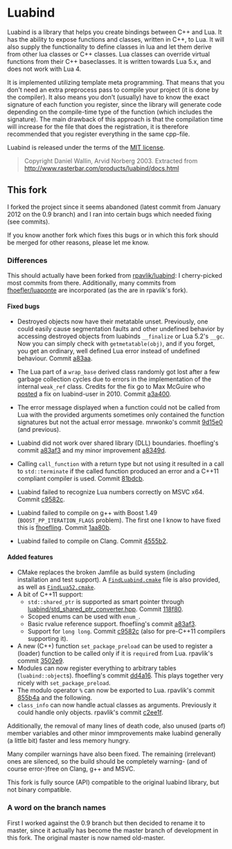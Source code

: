 Luabind
=======

Luabind is a library that helps you create bindings between C++ and Lua. It has the ability to expose functions and classes, written in C++, to Lua. It will also supply the functionality to define classes in lua and let them derive from other lua classes or C++ classes. Lua classes can override virtual functions from their C++ baseclasses. It is written towards Lua 5.x, and does not work with Lua 4.

It is implemented utilizing template meta programming. That means that you don't need an extra preprocess pass to compile your project (it is done by the compiler). It also means you don't (usually) have to know the exact signature of each function you register, since the library will generate code depending on the compile-time type of the function (which includes the signature). The main drawback of this approach is that the compilation time will increase for the file that does the registration, it is therefore recommended that you register everything in the same cpp-file.

Luabind is released under the terms of the [MIT license][1].

> Copyright Daniel Wallin, Arvid Norberg 2003.
> Extracted from <http://www.rasterbar.com/products/luabind/docs.html>

[1]: http://www.opensource.org/licenses/mit-license.php


This fork
---------

I forked the project since it seems abandoned (latest commit from January 2012
on the 0.9 branch) and I ran into certain bugs which needed fixing (see
commits).

If you know another fork which fixes this bugs or in which this fork should be
merged for other reasons, please let me know.

### Differences ###

This should actually have been forked from [rpavlik/luabind][rpavlik]: I cherry-picked most commits from
there. Additionally, many commits from [fhoefler/luaponte][fhoefling] are incorporated (as the are in
rpavlik's fork).

[rpavlik]: http://github.com/rpavlik/luabind/
[fhoefling]: http://github.com/fhoefling/luaponte

#### Fixed bugs

* Destroyed objects now have their metatable unset. Previously, one could easily cause segmentation faults
  and other undefined behavior by accessing destroyed objects from luabinds `__finalize` or Lua 5.2's
  `__gc`. Now you can simply check with `getmetatable(obj)`, and if you forget, you get an ordinary, well
  defined Lua error instead of undefined behaviour. Commit [a83aa][c-destroy].
* The Lua part of a `wrap_base` derived class randomly got lost after a few garbage collection cycles
  due to errors in the implementation of the internal `weak_ref` class.
  Credits for the fix go to Max McGuire who [posted][mmg-fix] a fix on luabind-user in 2010.
  Commit [a3a400][c-weakref].
* The error message displayed when a function could not be called from Lua with the provided arguments
  sometimes only contained the function signatures but not the actual error message. mrwonko's commit
  [9d15e0][c-errmsg] (and previous).
* Luabind did not work over shared library (DLL) boundaries. fhoefling's commit [a83af3][c-dll] and my
  minor improvement [a8349d][c-dll2].
* Calling `call_function` with a return type but not using it resulted in a call to `std::terminate` if
  the called function produced an error and a C++11 compliant compiler is used. Commit [81bdcb][c-noexpect].
* Luabind failed to recognize Lua numbers correctly on MSVC x64. Commit [c9582c][c-longlong].

* Luabind failed to compile on g++ with Boost 1.49 (`BOOST_PP_ITERATION_FLAGS` problem). The first
  one I know to have fixed this is [fhoefling][c-fh-gcc-ftbfs]. Commit [1aa80b][c-gcc-ftbsfs].
* Luabind failed to compile on Clang. Commit [4555b2][c-clang-ftbfs].

[c-destroy]: http://github.com/Oberon00/luabind/commit/a83aae710ccb5d4fad2d625e3c87008d450949cb
[mmg-fix]: http://lua.2524044.n2.nabble.com/weak-ref-issue-patch-td7581558.html
[c-weakref]: http://github.com/Oberon00/luabind/commit/a3a400e5fc5f31b5733ad0e595e7f5b474883174
[c-fh-gcc-ftbfs]: http://github.com/fhoefling/luaponte/commit/085f2e06204d6b2710db127806cfa855fca17d79
[c-gcc-ftbsfs]: http://github.com/Oberon00/luabind/commit/1aa80be0bb944e960919542b16c6a3a117a4cdb8
[c-errmsg]: http://github.com/Oberon00/luabind/commit/9d15e0288261ef83b227a3151d8f2ac238ef3759
[c-dll]: http://github.com/Oberon00/luabind/commit/a83af3c69a3cd6da5ba21ea5062205fa664e59d2
[c-dll2]: http://github.com/Oberon00/luabind/commit/a8349dfd94bcc456af5dc4b1bf4f175875d8ae54
[c-longlong]: http://github.com/Oberon00/luabind/commit/c9582cea44fd67301ee5940cf08ccf5ae8c90094
[c-noexpect]: http://github.com/Oberon00/luabind/commit/81bdcb72aa6ef7b321e59416b77be65c3944d6a9
[c-clang-ftbfs]: http://github.com/Oberon00/luabind/commit/4555b20f0553f073d9d9085a43174aea5f7abaa6

#### Added features

* CMake replaces the broken Jamfile as build system (including installation and test support).
  A [`FindLuabind.cmake`][findluabind] file is also provided, as well as [`FindLua52.cmake`][findlua52].
* A bit of C++11 support:
    + `std::shared_ptr` is supported as smart pointer through
      [luabind/std_shared_ptr_converter.hpp](). Commit [118f80][c-11-ptr].
    + Scoped enums can be used with `enum_`.
    + Basic rvalue reference support. fhoefling's commit [a83af3][c-11-rval].
    + Support for `long long`. Commit [c9582c][c-longlong] (also for pre-C++11 compilers supporting it).
* A new (C++) function `set_package_preload` can be used to register a (loader) function to be called only
  if it is `require`d from Lua. rpavlik's commit [3502e9][c-preload].
* Modules can now register everything to arbitrary tables (`luabind::object`s). fhoefling's commit
  [dd4a16][c-table]. This plays together very nicely with `set_package_preload`.
* The modulo operator `%` can now be exported to Lua. rpavlik's commit [855b4a][c-modulo] and the following.
* `class_info` can now handle actual classes as arguments. Previously it could handle only objects.
  rpavlik's commit [c2ee1f][c-classinfo].

[findluabind]: cmake/Modules/FindLuabind.cmake
[findlua52]: cmake/Modules/FindLua52.cmake
[c-11-ptr]: http://github.com/Oberon00/luabind/commit/118f808b068e93e78fc717749f757a2358b9a4af
[c-11-rval]: http://github.com/Oberon00/luabind/commit/a83af3c69a3cd6da5ba21ea5062205fa664e59d2
[c-classinfo]: http://github.com/Oberon00/luabind/commit/c2ee1f82598eb3ded6922e05decdcc7bb69a8d2a
[c-preload]: http://github.com/Oberon00/luabind/commit/3502e9c7234daf1b12f6dc7f545d361d5cee105d
[c-table]: http://github.com/Oberon00/luabind/commit/dd4a1695dcbabbe1541f229ff245178b0621cf0d
[c-modulo]: http://github.com/Oberon00/luabind/commit/855b4afba0204d0ae6e8fbd251dfc71f4d84353e

Additionally, the removal of many lines of death code, also unused (parts of) member variables and other
minor immprovements make luabind generally (a little bit) faster and less memory hungry.

Many compiler warnings have also been fixed. The remaining (irrelevant) ones are silenced, so the build
should be completely warning- (and of course error-)free on Clang, g++ and MSVC.

This fork is fully source (API) compatible to the original luabind library, but not binary compatible.

### A word on the branch names ###

First I worked against the 0.9 branch but then decided to rename it to master,
since it actually has become the master branch of development in this fork. The
original master is now named old-master.
